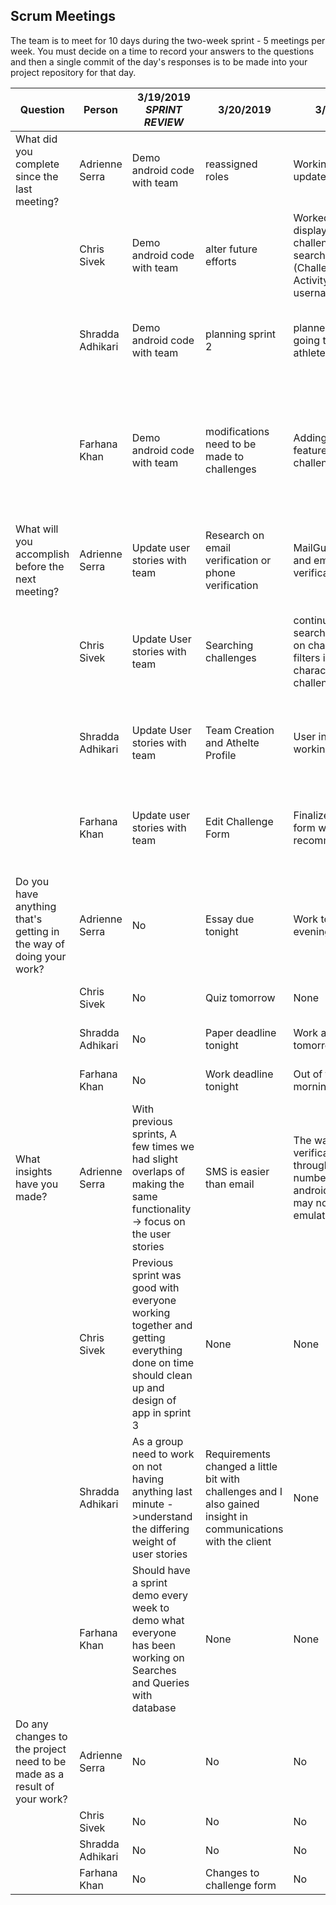 ## Scrum Meetings
The team is to meet for 10 days during the two-week sprint - 5 meetings per week. You must decide on a time to record your answers to the questions and then a single commit of the day's responses is to be made into your project repository for that day.

Question    |          Person                                             | 3/19/2019  *SPRINT REVIEW* |  3/20/2019 | 3/21/2019 | 3/22/2019 | 3/23/2019 | 3/24/2019 | 3/25/2019 | 3/26/2019 | 3/27/2019 | 3/29/2019 |
------------|---------------------------------------------------------------------|-----|-----|-----|-----|-----|-----|-----|----|-----|-----|                                                              
| What did you complete since the last meeting? | Adrienne Serra | Demo android code with team | reassigned roles | Working on SMS updates | Reached out to Duke in order to figure out email implementation | Email correspondence, notification groundwork, continued email research |  Email research, Notification/Calendar research and beginning of setup | No Updates | Notification base code | Finished notification implementation | Updates Test Cases Excel 
|            | Chris Sivek | Demo android code with team |alter future efforts | Worked on displaying challenges when searching for them (Challenge Search Activity), change username/password | Finished basic functionality of search and filter challenges | made the home pages for athlete and coach | Thinking about team creation and loggings and how the new features will connect in the app | updated storyboard and DBhelper | implemented athlete view challenge activity | improving the activities for viewing athletes challenges | Made sure pages were directed to one another/were connected
|            | Shradda Adhikari | Demo android code with team |  planning sprint 2 | planned what was going to be in the athlete UI | Still working on the UI | Created the athlete UI, started the ‘athlete challenges’ UI | Researched more on athletes challenges, gave that user story to Chris because it relates with the search challenges  | Started the create team UI |  Started athlete team selection UI and activity | No Updates | Finished team creation and team sign up page 
|            | Farhana Khan | Demo android code with team | modifications need to be made to challenges | Adding new features to challenge form | Adding new features to challenge form | Implemented Challenge UI in Challenge Activity & updated DB helper | Researched and planned interface for Challenge Description | Finished ViewChallenge Activity | Challenge View, onClickListener interface for RecyclerView, updated DBHelper params for leadership, finished leadership UI | Working on MailGun API; had impediments with git merging so was unable to complete it | Finished Test cases and viewing challenges 
| What will you accomplish before the next meeting? | Adrienne Serra | Update user stories with team |Research on email verification or phone verification | MailGun research and email verification | Work on other project efforts -> Public/private profiles of user | Email and notification research and setup | Notifications including logic | Email research, Notification function | Notifications | Excel Test Cases | Surveys
|            | Chris Sivek | Update User stories with team | Searching challenges | continue to work on search functionality on challenges via filters identifying characteristics of challenge |  improve filtering of challenges a little and make activities for individual challenges. | create functionality to register for a challenge as an athlete | making sure team and participates table are good to go in the database. Also update the storyboard and the ER diagram for the database | be able to see all athletes previous and current challenges | add click listeners to the recyclerviews | onclick for the recycler view | Surveys
|            | Shradda Adhikari | Update User stories with team | Team Creation and Athelte Profile | User interface with working buttons |  User interface with working buttons | Fill in the athlete’s challenges in list view | The team creation UI | Continue working on the create team UI and activity, hopefully finish |  continue working on the athlete team selection | No Updates | Surveys 
|            | Farhana Khan | Update user stories with team | Edit Challenge Form | Finalize challenge form with TA’s recommendations | Finalize challenge form with TA’s recommendations | Work on Challenge Page UI | Challenge Description UI and update diagrams | Work on clickable feature in challenge search activity | Implement onClickListener into Search Activity, implementation basics for leadership | Finalize MailGun API | Surveys
| Do you have anything that's getting in the way of doing your work? | Adrienne Serra |   No | Essay due tonight | Work tomorrow evening | Work | Work | Work tomorrow evening, DMV | Work | Classes | Family obligations, class | No|
|            | Chris Sivek |   No | Quiz tomorrow | None | None | work meeting tomorrow at 8pm | Nothing | Classes | Work tomorrow | Class and work tomorrow | No |
|            | Shradda Adhikari |   No | Paper deadline tonight | Work all day tomorrow | Other priorities during the day tomorrow | work 12-7:30 tomorrow  | busy 10-3 and 5-8 tomorrow | nothing | Busy rest of today | No Updates | No |
|            | Farhana Khan |  No | Work deadline tonight | Out of town all morning/afternoon | Deadline for school work tomorrow | None | Work until 4pm | Work until 4pm | Work until 4pm | Work Until 4pm | No | 
| What insights have you made? | Adrienne Serra |   With previous sprints, A few times we had slight overlaps of making the same functionality -> focus on the user stories | SMS is easier than email | The way SMS verifications send is through the phone number on testing android device -> may not work on emulator | Email implemenatation may change the foundation of our code | Recommended email seems to include material for user data persistence and a lot else, may be hard to integrate | Firebase verification this late in project is difficult | None | Conditional logic without opening app | Logic functionality in pending intents and AlarmManager | None
|            | Chris Sivek |   Previous sprint was good with everyone working together and getting everything done on time should clean up and design of app in sprint 3 | None | None | Combining search and filters may take some redundant code unless I can find a better way to do it. | may need to rethink how activities are accessed | really need to discuss with group on how logging and team creation should function | May need to use advanced queries to get users current and past challenges | None | Logging may become very complex and require more advanced queries | None | 
|            | Shradda Adhikari |   As a group need to work on not having anything last minute ->understand the differing weight of user stories |Requirements changed a little bit with challenges and I also gained insight in communications with the client | None | None | None | None | None | None | No Updates |  RecyclerView Adapter 
|            | Farhana Khan | Should have a sprint demo every week to demo what everyone has been working on Searches and Queries with database | None | None | None | Understand validation of team creation and how they are handled when challenges start | None | Understanding Intents and connections between pages | Understanding Intents and the structure of onClickListener buttons | Changes to ForgotPassActivity to implement emailing actions | Espresso test automation 
| Do any changes to the project need to be made as a result of your work? | Adrienne Serra |   No | No | No | No | No | No | No | No | No | No
|            | Chris Sivek |   No | No | No | No | No | No | No | No | No 
|            | Shradda Adhikari |   No  | No | No | No | No | No | No | No | No | No   
|            | Farhana Khan | No  | Changes to challenge form | No | No | No | No | No | No | No 
